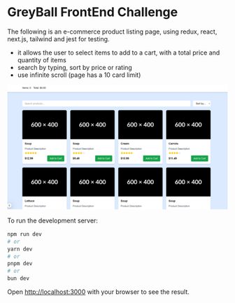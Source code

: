 # GreyBall FrontEnd Challenge

The following is an e-commerce product listing page, 
using redux, react, next.js, tailwind and jest for testing.

- it allows the user to select items to add to a cart, with a total price and quantity of items
- search by typing, sort by price or rating
- use infinite scroll (page has a 10 card limit)

![alt text](image.png)

To run the development server:

```bash
npm run dev
# or
yarn dev
# or
pnpm dev
# or
bun dev
```

Open [http://localhost:3000](http://localhost:3000) with your browser to see the result.